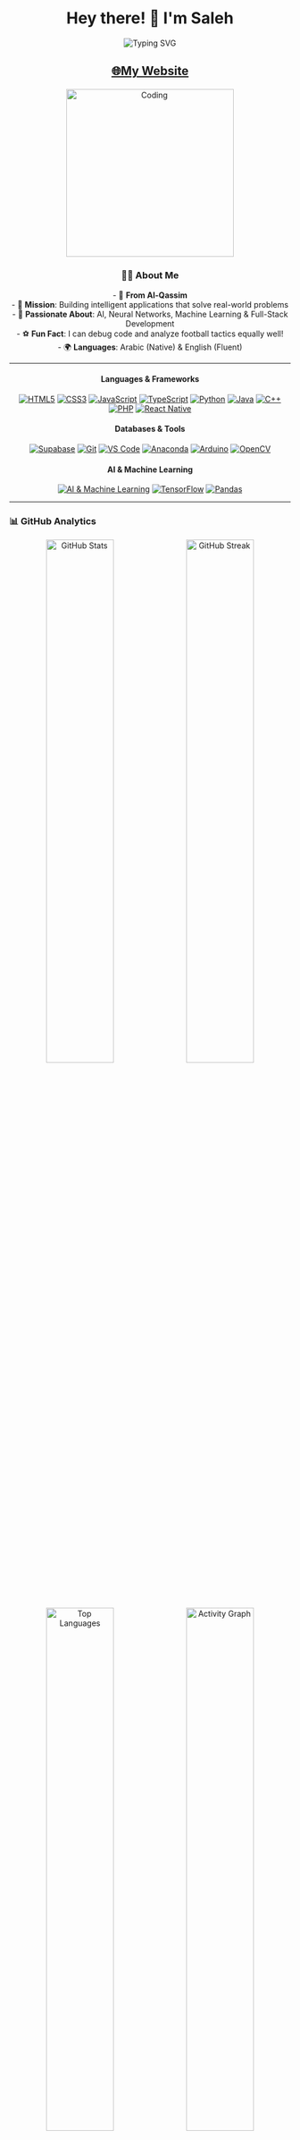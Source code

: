 <div align="center">
  <h1>Hey there! 👋 I'm Saleh</h1>
  <img src="https://readme-typing-svg.herokuapp.com?font=Fira+Code&weight=600&size=28&pause=1000&color=667EEA&center=true&vCenter=true&width=600&lines=Saudi+Programmer+from+Al-Qassim;AI+%26+Mobile+Development+Enthusiast;Building+Solutions+That+Matter;Coffee-Driven+Developer+☕" alt="Typing SVG" />
</div>

<h2 align="center"> <a href="https://2saleh1.github.io/personal-website/">🌐My Website</a></h2>

<div align="center" style="margin: 20px 0;">
  <img alt="Coding" width="300" src="https://media.giphy.com/media/qgQUggAC3Pfv687qPC/giphy.gif">
</div>

<h3 align="center">🧑‍💻 About Me</h3>
<p align="center">
  - 🌴 <b>From Al-Qassim</b><br>
  - 🎯 <b>Mission</b>: Building intelligent applications that solve real-world problems<br>
  - 🧠 <b>Passionate About</b>: AI, Neural Networks, Machine Learning & Full-Stack Development<br>
  - ⚽ <b>Fun Fact</b>: I can debug code and analyze football tactics equally well!<br>
  - 🌍 <b>Languages</b>: Arabic (Native) & English (Fluent)
</p>

---

<div align="center">

#### Languages & Frameworks
[![HTML5](https://img.shields.io/badge/HTML5-E34F26?style=for-the-badge&logo=html5&logoColor=white)](https://github.com/2saleh1)
[![CSS3](https://img.shields.io/badge/CSS3-1572B6?style=for-the-badge&logo=css3&logoColor=white)](https://github.com/2saleh1)
[![JavaScript](https://img.shields.io/badge/JavaScript-F7DF1E?style=for-the-badge&logo=javascript&logoColor=black)](https://github.com/2saleh1)
[![TypeScript](https://img.shields.io/badge/TypeScript-007ACC?style=for-the-badge&logo=typescript&logoColor=white)](https://github.com/2saleh1)
[![Python](https://img.shields.io/badge/Python-3776AB?style=for-the-badge&logo=python&logoColor=white)](https://github.com/2saleh1)
[![Java](https://img.shields.io/badge/Java-ED8B00?style=for-the-badge&logo=java&logoColor=white)](https://github.com/2saleh1)
[![C++](https://img.shields.io/badge/C++-00599C?style=for-the-badge&logo=c%2B%2B&logoColor=white)](https://github.com/2saleh1)
[![PHP](https://img.shields.io/badge/PHP-777BB4?style=for-the-badge&logo=php&logoColor=white)](https://github.com/2saleh1)
[![React Native](https://img.shields.io/badge/React_Native-20232A?style=for-the-badge&logo=react&logoColor=61DAFB)](https://github.com/2saleh1)

#### Databases & Tools
[![Supabase](https://img.shields.io/badge/Supabase-181818?style=for-the-badge&logo=supabase&logoColor=white)](https://github.com/2saleh1)
[![Git](https://img.shields.io/badge/Git-F05032?style=for-the-badge&logo=git&logoColor=white)](https://github.com/2saleh1)
[![VS Code](https://img.shields.io/badge/VS_Code-007ACC?style=for-the-badge&logo=visual-studio-code&logoColor=white)](https://github.com/2saleh1)
[![Anaconda](https://img.shields.io/badge/Anaconda-42B029?style=for-the-badge&logo=anaconda&logoColor=white)](https://github.com/2saleh1)
[![Arduino](https://img.shields.io/badge/Arduino-00979D?style=for-the-badge&logo=arduino&logoColor=white)](https://github.com/2saleh1)
[![OpenCV](https://img.shields.io/badge/OpenCV-5C3EE8?style=for-the-badge&logo=opencv&logoColor=white)](https://github.com/2saleh1)

#### AI & Machine Learning
[![AI & Machine Learning](https://img.shields.io/badge/AI%20%26%20Machine%20Learning-232946?style=for-the-badge&logo=ai&logoColor=white)](https://github.com/2saleh1)
[![TensorFlow](https://img.shields.io/badge/TensorFlow-FF6F00?style=for-the-badge&logo=tensorflow&logoColor=white)](https://github.com/2saleh1)
[![Pandas](https://img.shields.io/badge/Pandas-150458?style=for-the-badge&logo=pandas&logoColor=white)](https://github.com/2saleh1) 

</div>

---

### 📊 GitHub Analytics

<div align="center">
  
<img width="49%" src="https://github-readme-stats.vercel.app/api?username=2saleh1&show_icons=true&theme=radical&hide_border=true&bg_color=0D1117&title_color=667EEA&icon_color=F7931E&text_color=FFF" alt="GitHub Stats" />

<img width="49%" src="https://github-readme-streak-stats.herokuapp.com/?user=2saleh1&theme=radical&hide_border=true&background=0D1117&stroke=667EEA&ring=F7931E&fire=F7931E&currStreakLabel=FFF" alt="GitHub Streak" />

<img width="49%" src="https://github-readme-stats.vercel.app/api/top-langs/?username=2saleh1&layout=compact&theme=radical&hide_border=true&bg_color=0D1117&title_color=667EEA&text_color=FFF" alt="Top Languages" />

<img width="49%" src="https://github-readme-activity-graph.vercel.app/graph?username=2saleh1&bg_color=0D1117&color=667EEA&line=F7931E&point=FFF&area=true&hide_border=true" alt="Activity Graph" />

</div>

---

### 🤝 Let's Connect & Collaborate!

<div align="center">

[![Email](https://img.shields.io/badge/📧_Email-saleh60361@gmail.com-D14836?style=for-the-badge&logo=gmail&logoColor=white)](mailto:saleh60361@gmail.com)
[![LinkedIn](https://img.shields.io/badge/💼_LinkedIn-Let's_Network!-0077B5?style=for-the-badge&logo=linkedin&logoColor=white)](https://www.linkedin.com/in/saleh-al-assaf-95470a349/)
[![GitHub](https://img.shields.io/badge/💻_GitHub-Follow_Me!-181717?style=for-the-badge&logo=github&logoColor=white)](https://github.com/2saleh1)
[![Website](https://img.shields.io/badge/🌐_Portfolio-Visit_My_Site!-667EEA?style=for-the-badge&logo=safari&logoColor=white)](https://2saleh1.github.io/personal-website/)

</div>

---

<div align="center">
![Profile Views](https://komarev.com/ghpvc/?username=2saleh1&color=667EEA&style=for-the-badge&label=Profile+Views)
[![Followers](https://img.shields.io/github/followers/2saleh1?style=for-the-badge&color=667EEA&labelColor=000000)](https://github.com/2saleh1?tab=followers)
[![Stars](https://img.shields.io/github/stars/2saleh1?style=for-the-badge&color=F7931E&labelColor=000000)](https://github.com/2saleh1?tab=repositories)
</div>

<div align="center">
  <img src="https://capsule-render.vercel.app/api?type=waving&color=gradient&customColorList=6,11,20&height=100&section=footer&text=Happy%20Coding!&fontSize=16&fontColor=fff&animation=twinkling"/>
